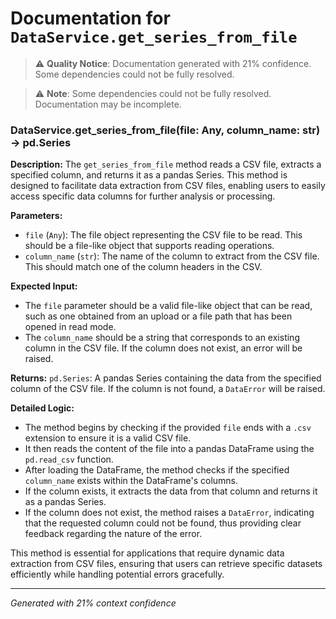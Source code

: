 # Documentation for `DataService.get_series_from_file`

> ⚠️ **Quality Notice**: Documentation generated with 21% confidence. Some dependencies could not be fully resolved.


> ⚠️ **Note**: Some dependencies could not be fully resolved. Documentation may be incomplete.
### DataService.get_series_from_file(file: Any, column_name: str) -> pd.Series

**Description:**
The `get_series_from_file` method reads a CSV file, extracts a specified column, and returns it as a pandas Series. This method is designed to facilitate data extraction from CSV files, enabling users to easily access specific data columns for further analysis or processing.

**Parameters:**
- `file` (`Any`): The file object representing the CSV file to be read. This should be a file-like object that supports reading operations.
- `column_name` (`str`): The name of the column to extract from the CSV file. This should match one of the column headers in the CSV.

**Expected Input:**
- The `file` parameter should be a valid file-like object that can be read, such as one obtained from an upload or a file path that has been opened in read mode.
- The `column_name` should be a string that corresponds to an existing column in the CSV file. If the column does not exist, an error will be raised.

**Returns:**
`pd.Series`: A pandas Series containing the data from the specified column of the CSV file. If the column is not found, a `DataError` will be raised.

**Detailed Logic:**
- The method begins by checking if the provided `file` ends with a `.csv` extension to ensure it is a valid CSV file.
- It then reads the content of the file into a pandas DataFrame using the `pd.read_csv` function.
- After loading the DataFrame, the method checks if the specified `column_name` exists within the DataFrame's columns.
- If the column exists, it extracts the data from that column and returns it as a pandas Series.
- If the column does not exist, the method raises a `DataError`, indicating that the requested column could not be found, thus providing clear feedback regarding the nature of the error. 

This method is essential for applications that require dynamic data extraction from CSV files, ensuring that users can retrieve specific datasets efficiently while handling potential errors gracefully.

---
*Generated with 21% context confidence*
